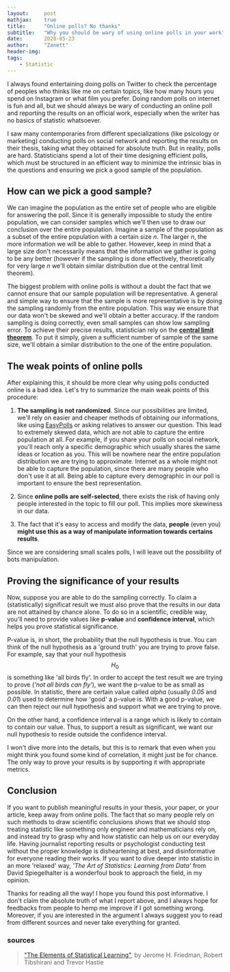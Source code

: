```yaml
---
layout:     post
mathjax:    true
title:      "Online polls? No thanks"
subtitle:   "Why you should be wary of using online polls in your work"
date:       2020-05-23
author:     "Zanett"
header-img: 
tags:
    - Statistic
---
```

    
    
I always found entertaining doing polls on Twitter to check the percentage of peoples who thinks like me on certain topics, like how many hours you spend on Instagram or what film you prefer. Doing random polls on internet is fun and all, but we should always be wary of conducting an online poll and reporting the results on an official work, especially when the writer has no basics of statistic whatsoever.

I saw many contemporaries from different specializations (like psicology or marketing) conducting polls on social network and reporting 
the results on their thesis, taking what they obtained for absolute truth. But in reality, polls are hard. Statisticians spend a lot of their time designing efficient polls, which must be structured in an efficient way to minimize the intrinsic bias in the questions and ensuring we pick a good sample of the population. 

## How can we pick a good sample?

We can imagine the population as the entire set of people who are eligible for answering the poll. Since it is generally impossible to study the entire population, we can consider samples which we'll then use to draw our conclusion over the entire population. Imagine a sample of the population as a subset of the entire population with a certain size *n*. The larger *n*, the more information we will be able to gather. However, keep in mind that a large size don't necessarily means that the information we gather is going to be any better (however if the sampling is done effectively, theoretically for very large *n* we'll obtain similar distribution due ot the central limit theorem). 

The biggest problem with online polls is without a doubt the fact that we cannot ensure that our sample population will be representative. A general and simple way to ensure that the sample is more representative is by doing the sampling randomly from the entire population. This way we ensure that our data won't be skewed and we'll obtain a better accuracy. If the random sampling is doing correctly, even small samples can show low sampling error. To achieve their precise results, statistician rely on the [**central limit theorem**](https://en.wikipedia.org/wiki/Central_limit_theorem). To put it simply, given a sufficient number of sample of the same size, we'll obtain a similar distribution to the one of the entire population. 

## The weak points of online polls

After explaining this, it should be more clear why using polls conducted online is a bad idea. Let's try to summarize the main weak points of this procedure:

1. **The sampling is not randomized**. Since our possibilities are limited, we'll rely on easier and cheaper methods of obtaining our informations, like using [EasyPolls](https://www.easypolls.net/) or asking relatives to answer our question. This lead to extremely skewed data, which are not able to capture the entire population at all. For example, if you share your polls on social network, you'll reach only a specific demographic which usually shares the same ideas or location as you. This will be nowhere near the entire population distribution we are trying to approximate. Internet as a whole might not be able to capture the population, since there are many people who don't use it at all. Being able to capture every demographic in our poll is important to ensure the best representation. 

2. Since **online polls are self-selected**, there exists the risk of having only people interested in the topic to fill our poll. This implies more skewiness in our data.

3. The fact that it's easy to access and modify the data, **people** (even you) **might use this as a way of manipulate information towards certains results**. 

Since we are considering small scales polls, I will leave out the possibility of bots manipulation.

## Proving the significance of your results

Now, suppose you are able to do the sampling correctly. To claim a (statistically) significat result we must also prove that the results in our data are not attained by chance alone. To do so in a scientific, credible way, you'll need to provide values like  **p-value** and **confidence interval**, which helps you prove statistical significance. 

P-value is, in short, the probability that the null hypothesis is true. You can think of the null hypothesis as a 'ground truth' you are trying to prove false. For example, say that your null hypothesis $$H_0$$ is something like 'all birds fly'. In order to accept the test result we are trying to prove (*'not all birds can fly'*), we want the p-value to be as small as possible. In statistic, there are certain value called *alpha* (usually *0.05* and *0.01*) used to determine how 'good' a p-value is. With a good p-value, we can then reject our null hypothesis and support what we are trying to prove. 

On the other hand, a confidence interval is a range which is likely to contain to contain our value. Thus, to support a result as significant, we want our null hypothesis to reside outside the confidence interval. 

I won't dive more into the details, but this is to remark that even when you might think you found some kind of correlation, it might just be for chance. The only way to prove your results is by supporting it with appropriate metrics. 

## Conclusion
If you want to publish meaningful results in your thesis, your paper, or your article, keep away from online polls. The fact that so many people rely on such methods to draw scientific conclusions shows that we should stop treating statistic like something only engineer and mathematicians rely on, and instead try to grasp why and how statistic can help us on our everyday life. Having journalist reporting results or psychologist conducting test without the proper knowledge is disheartening at best, and disinformative for everyone reading their works. If you want to dive deeper into statistic in an more 'relaxed' way, *'The Art of Statistics: Learning from Data'* from David Spiegelhalter is a wonderfoul book to approach the field, in my opinion. 

Thanks for reading all the way! I hope you found this post informative. I don't claim the absolute truth of what I report above, and I always hope for feedbacks from people  to hemp me improve if I got something wrong. Moreover, if you are interested in the argument I always suggest you to read from different sources and never take everything for granted. 


### sources
> ["The Elements of Statistical Learning"](https://web.stanford.edu/~hastie/Papers/ESLII.pdf), by Jerome H. Friedman, Robert Tibshirani and Trevor Hastie
